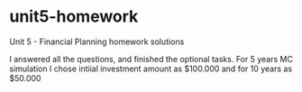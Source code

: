 # unit5-homework
Unit 5 - Financial Planning homework solutions

I answered all the questions, and finished the optional tasks. For 5 years MC simulation I chose intiial investment amount as $100.000 and for 10 years as $50.000